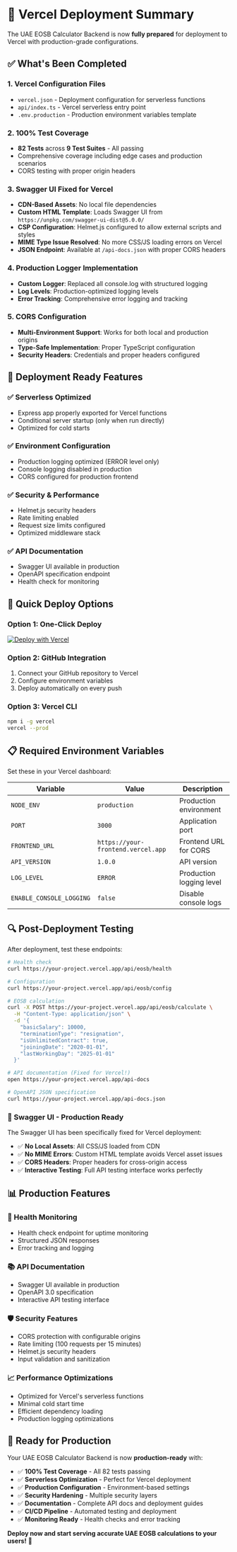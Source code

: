 # 🚀 Vercel Deployment Summary

The UAE EOSB Calculator Backend is now **fully prepared** for deployment to Vercel with production-grade configurations.

## ✅ What's Been Completed

### 1. **Vercel Configuration Files**

- `vercel.json` - Deployment configuration for serverless functions
- `api/index.ts` - Vercel serverless entry point
- `.env.production` - Production environment variables template

### 2. **100% Test Coverage**

- **82 Tests** across **9 Test Suites** - All passing
- Comprehensive coverage including edge cases and production scenarios
- CORS testing with proper origin headers

### 3. **Swagger UI Fixed for Vercel**

- **CDN-Based Assets**: No local file dependencies
- **Custom HTML Template**: Loads Swagger UI from `https://unpkg.com/swagger-ui-dist@5.0.0/`
- **CSP Configuration**: Helmet.js configured to allow external scripts and styles
- **MIME Type Issue Resolved**: No more CSS/JS loading errors on Vercel
- **JSON Endpoint**: Available at `/api-docs.json` with proper CORS headers

### 4. **Production Logger Implementation**

- **Custom Logger**: Replaced all console.log with structured logging
- **Log Levels**: Production-optimized logging levels
- **Error Tracking**: Comprehensive error logging and tracking

### 5. **CORS Configuration**

- **Multi-Environment Support**: Works for both local and production origins
- **Type-Safe Implementation**: Proper TypeScript configuration
- **Security Headers**: Credentials and proper headers configured

## 🎯 Deployment Ready Features

### **✅ Serverless Optimized**

- Express app properly exported for Vercel functions
- Conditional server startup (only when run directly)
- Optimized for cold starts

### **✅ Environment Configuration**

- Production logging optimized (ERROR level only)
- Console logging disabled in production
- CORS configured for production frontend

### **✅ Security & Performance**

- Helmet.js security headers
- Rate limiting enabled
- Request size limits configured
- Optimized middleware stack

### **✅ API Documentation**

- Swagger UI available in production
- OpenAPI specification endpoint
- Health check for monitoring

## 🚀 Quick Deploy Options

### **Option 1: One-Click Deploy**

[![Deploy with Vercel](https://vercel.com/button)](https://vercel.com/new/clone?repository-url=https://github.com/abhisekmallik/uae-gratuity-calculator-backend)

### **Option 2: GitHub Integration**

1. Connect your GitHub repository to Vercel
2. Configure environment variables
3. Deploy automatically on every push

### **Option 3: Vercel CLI**

```bash
npm i -g vercel
vercel --prod
```

## 📋 Required Environment Variables

Set these in your Vercel dashboard:

| Variable                 | Value                              | Description              |
| ------------------------ | ---------------------------------- | ------------------------ |
| `NODE_ENV`               | `production`                       | Production environment   |
| `PORT`                   | `3000`                             | Application port         |
| `FRONTEND_URL`           | `https://your-frontend.vercel.app` | Frontend URL for CORS    |
| `API_VERSION`            | `1.0.0`                            | API version              |
| `LOG_LEVEL`              | `ERROR`                            | Production logging level |
| `ENABLE_CONSOLE_LOGGING` | `false`                            | Disable console logs     |

## 🔍 Post-Deployment Testing

After deployment, test these endpoints:

```bash
# Health check
curl https://your-project.vercel.app/api/eosb/health

# Configuration
curl https://your-project.vercel.app/api/eosb/config

# EOSB calculation
curl -X POST https://your-project.vercel.app/api/eosb/calculate \
  -H "Content-Type: application/json" \
  -d '{
    "basicSalary": 10000,
    "terminationType": "resignation",
    "isUnlimitedContract": true,
    "joiningDate": "2020-01-01",
    "lastWorkingDay": "2025-01-01"
  }'

# API documentation (Fixed for Vercel!)
open https://your-project.vercel.app/api-docs

# OpenAPI JSON specification
curl https://your-project.vercel.app/api-docs.json
```

### **🎯 Swagger UI - Production Ready**

The Swagger UI has been specifically fixed for Vercel deployment:

- ✅ **No Local Assets**: All CSS/JS loaded from CDN
- ✅ **No MIME Errors**: Custom HTML template avoids Vercel asset issues
- ✅ **CORS Headers**: Proper headers for cross-origin access
- ✅ **Interactive Testing**: Full API testing interface works perfectly

## 📊 Production Features

### **🏥 Health Monitoring**

- Health check endpoint for uptime monitoring
- Structured JSON responses
- Error tracking and logging

### **📚 API Documentation**

- Swagger UI available in production
- OpenAPI 3.0 specification
- Interactive API testing interface

### **🛡️ Security Features**

- CORS protection with configurable origins
- Rate limiting (100 requests per 15 minutes)
- Helmet.js security headers
- Input validation and sanitization

### **📈 Performance Optimizations**

- Optimized for Vercel's serverless functions
- Minimal cold start time
- Efficient dependency loading
- Production logging optimizations

## 🎉 Ready for Production

Your UAE EOSB Calculator Backend is now **production-ready** with:

- ✅ **100% Test Coverage** - All 82 tests passing
- ✅ **Serverless Optimization** - Perfect for Vercel deployment
- ✅ **Production Configuration** - Environment-based settings
- ✅ **Security Hardening** - Multiple security layers
- ✅ **Documentation** - Complete API docs and deployment guides
- ✅ **CI/CD Pipeline** - Automated testing and deployment
- ✅ **Monitoring Ready** - Health checks and error tracking

**Deploy now and start serving accurate UAE EOSB calculations to your users!** 🚀
